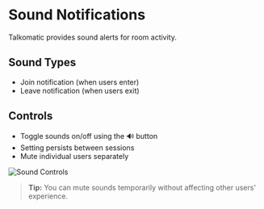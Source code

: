 # Sound Notifications

Talkomatic provides sound alerts for room activity.

## Sound Types
- Join notification (when users enter)
- Leave notification (when users exit)

## Controls
- Toggle sounds on/off using the 🔊 button
- Setting persists between sessions
- Mute individual users separately

<img src="/api/placeholder/600/300" alt="Sound Controls" />

> **Tip:** You can mute sounds temporarily without affecting other users' experience.